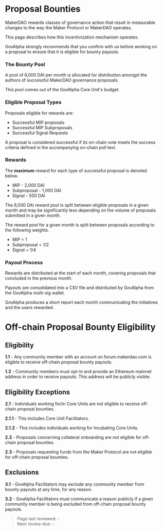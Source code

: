 # Proposal Bounties

MakerDAO rewards classes of governance action that result in measurable changes to the way the Maker Protocol or MakerDAO operates.

This page describes how this incentivization mechanism operates.

GovAlpha strongly recommends that you confirm with us before working on a proposal to ensure that it is eligible for bounty payouts.

### The Bounty Pool

A pool of 6,000 DAI per month is allocated for distribution amongst the authors of successful MakerDAO governance proposals.

This pool comes out of the GovAlpha Core Unit's budget. 

### Eligible Proposal Types

Proposals eligible for rewards are:
* Successful MIP proposals
* Successful MIP Subproposals
* Successful Signal Requests

A proposal is considered successful if its on-chain vote meets the success criteria defined in the accompanying on-chain poll text.

### Rewards

The **maximum** reward for each type of successful proposal is denoted below.

* MIP - 2,000 DAI
* Subproposal - 1,000 DAI
* Signal - 500 DAI

The 6,000 DAI reward pool is split between eligible proposals in a given month and may be significantly less depending on the volume of proposals submitted in a given month.

The reward pool for a given month is split between proposals according to the following weights.
* MIP = 1
* Subproposal = 1/2
* Signal = 1/4

### Payout Process

Rewards are distributed at the start of each month, covering proposals that concluded in the previous month.

Payouts are consolidated into a CSV file and distributed by GovAlpha from the GovAlpha multi-sig wallet.

GovAlpha produces a short report each month communicating the initiatives and the users rewarded.

# Off-chain Proposal Bounty Eligibility

## Eligibility
**1.1** - Any community member with an account on forum.makerdao.com is eligible to receive off-chain proposal bounty payouts.  

**1.2** - Community members must opt-in and provide an Ethereum mainnet address in order to receive payouts. This address will be publicly visible.  

## Eligibility Exceptions
**2.1** - Individuals working for/in Core Units are not eligible to receive off-chain proposal bounties.  

**2.1.1** - This includes Core Unit Facilitators.  

**2.1.2** - This includes individuals working for Incubating Core Units.  

**2.2** - Proposals concerning collateral onboarding are not eligible for off-chain proposal bounties.  

**2.3** - Proposals requesting funds from the Maker Protocol are not eligible for off-chain proposal bounties.  

## Exclusions
**3.1** - GovAlpha Facilitators may exclude any community member from bounty payouts at any time, for any reason.  

**3.2** - GovAlpha Facilitators must communicate a reason publicly if a given community member is being excluded from off-chain proposal bounty payouts.  

>Page last reviewed: -  
>Next review due: -  

